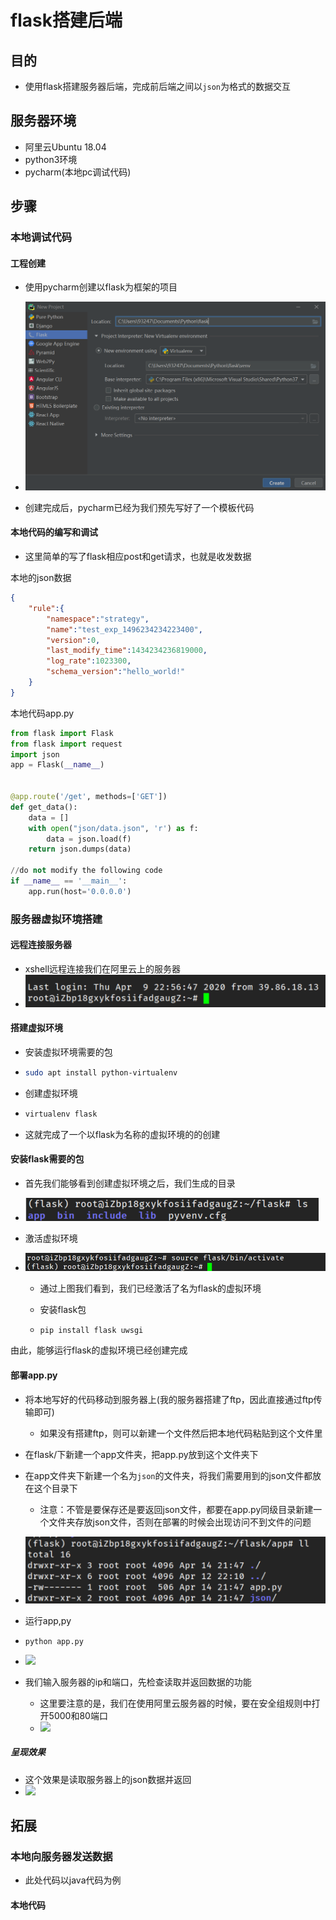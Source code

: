 # flask搭建后端

## 目的

- 使用flask搭建服务器后端，完成前后端之间以`json`为格式的数据交互

## 服务器环境

- 阿里云Ubuntu 18.04
- python3环境
- pycharm(本地pc调试代码)

## 步骤

### 本地调试代码

#### 工程创建

- 使用pycharm创建以flask为框架的项目
- <img src="pic/0.png" style="zoom:50%;" />

- 创建完成后，pycharm已经为我们预先写好了一个模板代码

#### 本地代码的编写和调试

- 这里简单的写了flask相应post和get请求，也就是收发数据

本地的json数据

```json
{
    "rule":{
        "namespace":"strategy",
        "name":"test_exp_1496234234223400",
        "version":0,
        "last_modify_time":1434234236819000,
        "log_rate":1023300,
        "schema_version":"hello_world!"
    }
}
```

本地代码app.py

```python
from flask import Flask
from flask import request
import json
app = Flask(__name__)


@app.route('/get', methods=['GET'])
def get_data():
    data = []
    with open("json/data.json", 'r') as f:
        data = json.load(f)
    return json.dumps(data)

//do not modify the following code
if __name__ == '__main__':
    app.run(host='0.0.0.0')
```

### 服务器虚拟环境搭建

#### 远程连接服务器

- xshell远程连接我们在阿里云上的服务器
- ![](pic/1.png)

#### 搭建虚拟环境

- 安装虚拟环境需要的包

- ```bash
  sudo apt install python-virtualenv
  ```

- 创建虚拟环境

- ```bash
  virtualenv flask
  ```

- 这就完成了一个以flask为名称的虚拟环境的的创建

#### 安装flask需要的包

- 首先我们能够看到创建虚拟环境之后，我们生成的目录
- ![](pic/2.png)

- 激活虚拟环境

- ![](pic/3.png)
  - 通过上图我们看到，我们已经激活了名为flask的虚拟环境

  - 安装flask包

  - ```
    pip install flask uwsgi
    ```

由此，能够运行flask的虚拟环境已经创建完成

#### 部署app.py

- 将本地写好的代码移动到服务器上(我的服务器搭建了ftp，因此直接通过ftp传输即可)
  
  - 如果没有搭建ftp，则可以新建一个文件然后把本地代码粘贴到这个文件里
  
- 在flask/下新建一个app文件夹，把app.py放到这个文件夹下

- 在app文件夹下新建一个名为`json`的文件夹，将我们需要用到的json文件都放在这个目录下

  - 注意：不管是要保存还是要返回json文件，都要在app.py同级目录新建一个文件夹存放json文件，否则在部署的时候会出现访问不到文件的问题

- ![](pic/4.png)

- 运行app,py

- ```
  python app.py
  ```

- ![](pic/5.png)

- 我们输入服务器的ip和端口，先检查读取并返回数据的功能
  - 这里要注意的是，我们在使用阿里云服务器的时候，要在安全组规则中打开5000和80端口
  - ![](pic/6.png)

##### 呈现效果

- 这个效果是读取服务器上的json数据并返回
- ![](pic/7.png)

## 拓展

### 本地向服务器发送数据

- 此处代码以java代码为例

#### 本地代码

